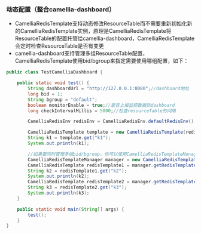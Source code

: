 
### 动态配置（整合camellia-dashboard）
* CamelliaRedisTemplate支持动态修改ResourceTable而不需要重新初始化新的CamelliaRedisTemplate实例，原理是CamelliaRedisTemplate将ResourceTable的配置托管给camellia-dashboard，CamelliaRedisTemplate会定时检查ResourceTable是否有变更     
* camellia-dashboard支持管理多组ResourceTable配置，CamelliaRedisTemplate使用bid/bgroup来指定需要使用哪组配置，如下：  
```java
public class TestCamelliaDashboard {

    public static void test() {
        String dashboardUrl = "http://127.0.0.1:8080";//dashboard地址
        long bid = 1;
        String bgroup = "default";
        boolean monitorEnable = true;//是否上报监控数据到dashboard
        long checkIntervalMillis = 5000;//检查resourceTable的间隔

        CamelliaRedisEnv redisEnv = CamelliaRedisEnv.defaultRedisEnv();

        CamelliaRedisTemplate template = new CamelliaRedisTemplate(redisEnv, dashboardUrl, bid, bgroup, monitorEnable, checkIntervalMillis);
        String k1 = template.get("k1");
        System.out.println(k1);

        //如果要同时管理多组bid/bgroup，你可以使用CamelliaRedisTemplateManager
        CamelliaRedisTemplateManager manager = new CamelliaRedisTemplateManager(dashboardUrl);
        CamelliaRedisTemplate redisTemplate1 = manager.getRedisTemplate(1L, "default");
        String k2 = redisTemplate1.get("k2");
        System.out.println(k2);
        CamelliaRedisTemplate redisTemplate2 = manager.getRedisTemplate(2L, "default");
        String k3 = redisTemplate2.get("k3");
        System.out.println(k3);
    }

    public static void main(String[] args) {
        test();
    }
}
```